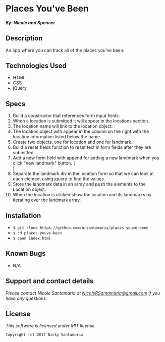 # Places You've Been

#### _By: Nicole and Spencer_

## Description

An app where you can track all of the places you've been.

## Technologies Used

* HTML
* CSS
* jQuery

## Specs
1. Build a constructor that references form input fields.
2. When a location is submitted it will appear in the locations section.
3. The location name will link to the location object.
4. The location object with appear in the column on the right with the location information listed below the name.
5. Create two objects, one for location and one for landmark.
6. Build a reset fields function to reset text in form fields after they are submitted.
7. Add a new form field with append for adding a new landmark when you click "new landmark" button. (<div>)
8. Separate the landmark div in the location form so that we can look at each element using jquery to find the values.
9. Store the landmark data in an array and push the elements to the Location object.
10. When the location is clicked show the location and its landmarks by iterating over the landmark array.

## Installation

* `$ git clone https://github.com/nrsantamaria/places-youve-been`
* `$ cd places-youve-been`
* `$ open index.html`

## Known Bugs
* N/A

## Support and contact details

_Please contact Nicole Santamaria at NicoleRSantamaria@gmail.com if you have any questions._

## License

*This software is licensed under MIT license.*

```
Copyright (c) 2017 Nicky Santamaria
```
